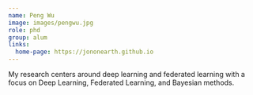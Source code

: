 ```yaml
---
name: Peng Wu
image: images/pengwu.jpg
role: phd
group: alum
links:
  home-page: https://jononearth.github.io
---
```


My research centers around deep learning and federated learning with a focus on Deep Learning, Federated Learning, and Bayesian methods.
